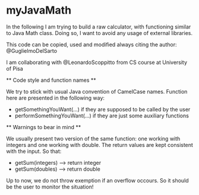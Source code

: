 # myJavaMath

In the following I am trying to build a raw calculator, with functioning similar to Java Math class.
Doing so, I want to avoid any usage of external libraries.

This code can be copied, used and modified always citing the author: @GuglielmoDelSarto

I am collaborating with @LeonardoScoppitto from CS course at University of Pisa


** Code style and function names **

We try to stick with usual Java convention of CamelCase names.
Function here are presented in the following way:
 - getSomethingYouWant(...) if they are supposed to be called by the user
 - performSomethingYouWant(...) if they are just some auxiliary functions
 
 ** Warnings to bear in mind **
 
We usually present two version of the same function: one working with integers
and one working with double. The return values are kept consistent with the 
input. So that:
 - getSum(integers) --> return integer
 - getSum(doubles) --> return double

Up to now, we do not throw exemption if an overflow occours. So it should be
the user to monitor the situation!
